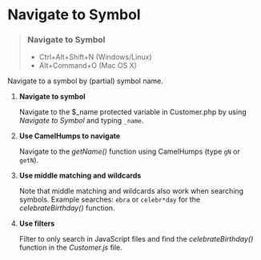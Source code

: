 # Navigate to Symbol

> ### Navigate to Symbol
> - Ctrl+Alt+Shift+N (Windows/Linux)
> - Alt+Command+O (Mac OS X)

Navigate to a symbol by (partial) symbol name.

1. **Navigate to symbol**

    Navigate to the $_name protected variable in Customer.php by using _Navigate to Symbol_ and typing `_name`.

2. **Use CamelHumps to navigate**
   
    Navigate to the _getName()_ function using CamelHumps (type `gN` or `getN`).

3. **Use middle matching and wildcards**

    Note that middle matching and wildcards also work when searching symbols.
   Example searches: `ebra` or `celebr*day` for the _celebrateBirthday()_ function.

4. **Use filters**

    Filter to only search in JavaScript files and find the _celebrateBirthday()_ function in the _Customer.js_ file.
